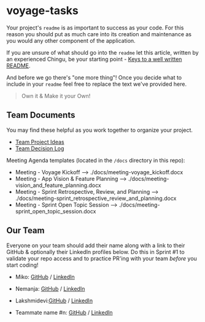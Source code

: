 # voyage-tasks

Your project's `readme` is as important to success as your code. For
this reason you should put as much care into its creation and maintenance
as you would any other component of the application.

If you are unsure of what should go into the `readme` let this article,
written by an experienced Chingu, be your starting point -
[Keys to a well written README](https://tinyurl.com/yk3wubft).

And before we go there's "one more thing"! Once you decide what to include
in your `readme` feel free to replace the text we've provided here.

> Own it & Make it your Own!

## Team Documents

You may find these helpful as you work together to organize your project.

- [Team Project Ideas](./docs/team_project_ideas.md)
- [Team Decision Log](./docs/team_decision_log.md)

Meeting Agenda templates (located in the `/docs` directory in this repo):

- Meeting - Voyage Kickoff --> ./docs/meeting-voyage_kickoff.docx
- Meeting - App Vision & Feature Planning --> ./docs/meeting-vision_and_feature_planning.docx
- Meeting - Sprint Retrospective, Review, and Planning --> ./docs/meeting-sprint_retrospective_review_and_planning.docx
- Meeting - Sprint Open Topic Session --> ./docs/meeting-sprint_open_topic_session.docx

## Our Team

Everyone on your team should add their name along with a link to their GitHub
& optionally their LinkedIn profiles below. Do this in Sprint #1 to validate
your repo access and to practice PR'ing with your team _before_ you start
coding!

- Miko: [GitHub](https://github.com/jamienorthman) / [LinkedIn](https://linkedin.com/in/miko-ann-jeffries)
- Nemanja: [GitHub](https://github.com/nemanjagradic) / [LinkedIn](https://www.linkedin.com/in/nemanja-gradic-33230b1bb/)
- Lakshmidevi:[GitHub](https://github.com/devi-lakshmi) / [LinkedIn](https://www.linkedin.com/in/lakshmidevikanala)

- Teammate name #n: [GitHub](https://github.com/ghaccountname) / [LinkedIn](https://linkedin.com/in/liaccountname)
